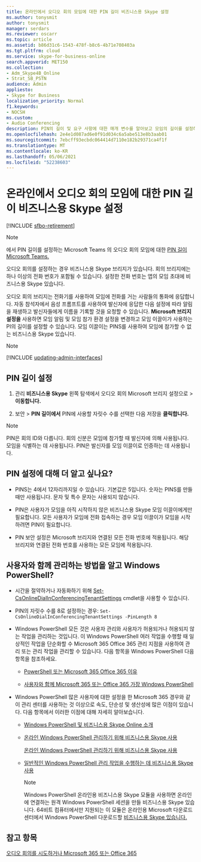 ```yaml
---
title: 온라인에서 오디오 회의 모임에 대한 PIN 길이 비즈니스용 Skype 설정
ms.author: tonysmit
author: tonysmit
manager: serdars
ms.reviewer: oscarr
ms.topic: article
ms.assetid: b86d31c6-1543-478f-b8c6-4b71e708403a
ms.tgt.pltfrm: cloud
ms.service: skype-for-business-online
search.appverid: MET150
ms.collection:
- Adm_Skype4B_Online
- Strat_SB_PSTN
audience: Admin
appliesto:
- Skype for Business
localization_priority: Normal
f1.keywords:
- NOCSH
ms.custom:
- Audio Conferencing
description: PIN의 길이 및 요구 사항에 대한 매개 변수를 알아보고 모임의 길이를 설정하는 방법을 비즈니스용 Skype.
ms.openlocfilehash: 2e4e1d087ad6e0f91d034c6a5abe513e8b3aab01
ms.sourcegitcommit: 7ebcff93ecbdc064414d7110e182b29371ca4f1f
ms.translationtype: MT
ms.contentlocale: ko-KR
ms.lasthandoff: 05/06/2021
ms.locfileid: "52238603"
---
```

# <a name="set-the-pin-length-for-audio-conferencing-meetings-in-skype-for-business-online"></a>온라인에서 오디오 회의 모임에 대한 PIN 길이 비즈니스용 Skype 설정

[!INCLUDE [sfbo-retirement](../../Hub/includes/sfbo-retirement.md)]


> [!NOTE]
> 에서 PIN 길이를 설정하는 Microsoft Teams 의 오디오 회의 모임에 대한 [PIN 길이 Microsoft Teams.](/en-us/MicrosoftTeams/Set-the-PIN-length-for-Audio-Conferencing-meetings-in-teams)

오디오 회의를 설정하는 경우 비즈니스용 Skype 브리지가 있습니다. 회의 브리지에는 하나 이상의 전화 번호가 포함될 수 있습니다. 설정한 전화 번호는 앱의 모임 초대에 비즈니스용 Skype 있습니다.
  
오디오 회의 브리지는 전화기를 사용하여 모임에 전화를 거는 사람들의 통화에 응답합니다. 자동 참석자에서 음성 프롬프트를 사용하여 발신자에 응답한 다음 설정에 따라 알림을 재생하고 발신자들에게 이름을 기록할 것을 요청할 수 있습니다. **Microsoft 브리지 설정을** 사용하면 모임 알림 및 모임 참가 환경 설정을 변경하고 모임 이끌이가 사용하는 PI의 길이를 설정할 수 있습니다. 모임 이끌이는 PINS를 사용하여 모임에 참가할 수 없는 비즈니스용 Skype 있습니다.

> [!NOTE]
> [!INCLUDE [updating-admin-interfaces](../includes/updating-admin-interfaces.md)]
  
## <a name="setting-the-pin-length"></a>PIN 길이 설정
 
1. 관리 **비즈니스용 Skype** 왼쪽 탐색에서 오디오 회의 Microsoft 브리지 설정으로   >  **이동합니다.**
    
2. 보안   >  **PIN 길이에서** PIN에 사용할 자릿수 수를 선택한 다음 저장을 **클릭합니다.**
    
> [!NOTE]
> PIN은 회의 ID와 다릅니다. 회의 신분은 모임에 참가할 때 발신자에 의해 사용됩니다. 모임을 식별하는 데 사용됩니다. PIN은 발신자를 모임 이끌이로 인증하는 데 사용됩니다. 

## <a name="want-to-know-more-about-pin-settings"></a>PIN 설정에 대해 더 알고 싶나요?

- PINS는 4에서 12자리까지일 수 있습니다. 기본값은 5입니다. 숫자는 PINS를 만들 때만 사용됩니다. 문자 및 특수 문자는 사용되지 않습니다.
    
- PIN은 사용자가 모임을 아직 시작하지 않은 비즈니스용 Skype 모임 이끌이에게만 필요합니다. 모든 사용자가 모임에 전화 접속하는 경우 모임 이끌이가 모임을 시작하려면 PIN이 필요합니다.
    
- PIN 보안 설정은 Microsoft 브리지와 연결된 모든 전화 번호에 적용됩니다. 해당 브리지와 연결된 전화 번호를 사용하는 모든 모임에 적용됩니다. 
    
## <a name="want-to-know-how-to-manage-with-windows-powershell"></a>사용자와 함께 관리하는 방법을 알고 Windows PowerShell?

- 시간을 절약하거나 자동화하기 위해 [Set-CsOnlineDialInConferencingTenantSettings](/powershell/module/skype/Set-CsOnlineDialInConferencingTenantSettings) cmdlet을 사용할 수 있습니다.
    
- PIN의 자릿수 수를 8로 설정하는 경우:  `Set-CsOnlineDialInConferencingTenantSettings -PinLength 8`
    
- Windows PowerShell 모든 것은 사용자 관리와 사용자가 허용되거나 허용되지 않는 작업을 관리하는 것입니다. 이 Windows PowerShell 여러 작업을 수행할 때 일상적인 작업을 단순화할 수 Microsoft 365 Office 365 관리 지점을 사용하여 관리 또는 관리 작업을 관리할 수 있습니다. 다음 항목을 Windows PowerShell 다음 항목을 참조하세요.
    
  - [PowerShell 또는 Microsoft 365 Office 365 이유](/microsoft-365/enterprise/why-you-need-to-use-microsoft-365-powershell)
    
  - [사용자와 함께 Microsoft 365 또는 Office 365 가장 Windows PowerShell](/previous-versions//dn568025(v=technet.10))
    
- Windows PowerShell 많은 사용자에 대한 설정을 한 Microsoft 365 경우와 같이 관리 센터를 사용하는 것 이상으로 속도, 단순성 및 생산성에 많은 이점이 있습니다. 다음 항목에서 이러한 이점에 대해 자세히 알아보습니다. 
    
  - [Windows PowerShell 및 비즈니스용 Skype Online 소개](../set-up-your-computer-for-windows-powershell/set-up-your-computer-for-windows-powershell.md)
    
  - [온라인 Windows PowerShell 관리하기 위해 비즈니스용 Skype 사용](../set-up-your-computer-for-windows-powershell/set-up-your-computer-for-windows-powershell.md)
    
    [온라인 Windows PowerShell 관리하기 위해 비즈니스용 Skype 사용](../set-up-your-computer-for-windows-powershell/set-up-your-computer-for-windows-powershell.md)
    
  - [일반적인 Windows PowerShell 관리 작업을 수행하는 데 비즈니스용 Skype 사용](../set-up-your-computer-for-windows-powershell/set-up-your-computer-for-windows-powershell.md)
    
    > [!NOTE]
    > Windows PowerShell 온라인용 비즈니스용 Skype 모듈을 사용하면 온라인에 연결하는 원격 Windows PowerShell 세션을 만들 비즈니스용 Skype 있습니다. 64비트 컴퓨터에서만 지원되는 이 모듈은 온라인용 Microsoft 다운로드 센터에서 Windows PowerShell 다운로드할 [비즈니스용 Skype 있습니다.](https://go.microsoft.com/fwlink/?LinkId=294688)
  
## <a name="see-also"></a>참고 항목

[오디오 회의를 시도하거나 Microsoft 365 또는 Office 365](../audio-conferencing-in-office-365/try-or-purchase-audio-conferencing-in-office-365.md)
